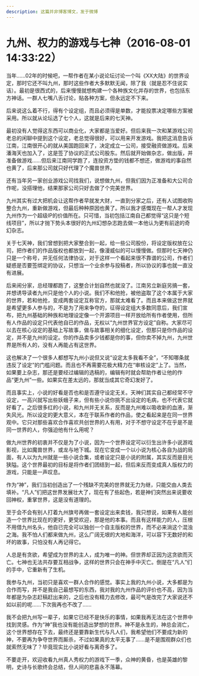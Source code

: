 ```yaml
---
description: 这篇并非博客博文，发于微博
---
```


# 九州、权力的游戏与七神（2016-08-01 14:33:22）

当年……02年的时候吧，一帮作者在某小说论坛讨论一个叫《XX大陆》的世界设定，那时它还不叫九州，那时这些作者大多默默无闻，除了我（就是忍不住说实话）。最初是很西式的，后来慢慢就想构建一个各种族文化并存的世界，也包括东方神话。一群人七嘴八舌讨论，贴各种方案，但永远定不下来。

后来说这么着不行，得有个设定组，而且必须得是单数，才能投票决定哪些方案被采用。所以就从论坛选了七个人，这就是后来的七天神。

最初没有人觉得这东西可以商业化，大家都是当爱好。但后来我一次和某游戏公司老总的闲聊中提到这个设定，老总觉得很好，可以用来开发游戏。我把这消息告诉江南，江南很开心的就从美国跑回来了，决定成立一公司，接受融资做游戏。后来潘海天也加入了，这是签了协议的正式公司股东。然后就开始做杂志，做出版，并准备做游戏……但后来江南同学跑了，连投资方垫的钱都不想还，做游戏的事自然也黄了，后来那公司就只好代理了个魔兽世界。

还有当年另一家创业游戏公司找我们，说想做九州，但我们因为正准备和大公司合作呢，没搭理他，结果那家公司只好去做了个完美世界。

九州其实有过大把机会让这帮作者早就发大财，一直到分家之后，还有人试图收购整合九州，重新做游戏，但最后种种原因也黄了。所以我才感慨现在一帮人才发现九州作为一个超级IP的价值所在。只可惜，当初包括江南自己都觉得“这只是个短线项目”，所以才抛下势头本很好的九州幻想杂志跑去做一本他认为更有前途的奇幻杂志。

关于七天神，我们曾想到把大家整合到一起，给一些公司股份，将设定版权放在公司，把作者们的作品版权也都放到一起，像漫威似的可以慢慢做。但那时七天神仍只是一个称号，并无任何法律协议，对于这样一个看起来很不靠谱的公司，作者们疑惑是否要签绑定的协议，只想当一个业余参与投稿者，所以协议的事也就一直没有进展。

后来闹分家，总经理都跑了，这整合计划自然也就没了。江南另立新庭另搞一套，并想诱导读者九州只是他个人的小说。我们不和他抢，被他盗取了这个本属于大家的世界，若和他抢，变成两套设定互称官方，那就太难看了。而且本来做这世界就是希望更多人参与的，不是为了用来争夺的，征得设定组大多数同意后，我们宣布，把九州基础的种族和地理设定像一个开源项目一样开放给所有作者使用，但所有人作品的设定只代表他自已的作品，无权以“九州世界官方设定”自称。大家尽可以去在核心设定的基础上写故事，做与故事相关的细化设定，但那只是你作品的设定，并不是九州的设定。你的作品卖多少钱都是你的事，但你卖不掉九州，九州世界是所有人的，没有人再能占有这世界。

这也解决了一个很多人都想写九州小说但又说“设定太多我看不全”，“不知哪条就违反了设定”的门槛问题。而且也不再需要花极大精力在“审核设定”上了。当然，如果要上杂志，那还是要经过编辑的选稿的，编辑有时就会帮助作者让他的作品“更九州”一些。如果实在差太远的，那就当成其它奇幻发好了。

而且事实上，小说的好看是否也和是否遵守设定无关。天神们其实自己都经常不守设定，一高兴就写出些妖蛾子来，但有些小说你挑不出设定的毛病，也不代表它就好看了。之后很多红的小说，和九州并无关系，反而是九州难以吸收新的血液，渐失风光。所以设定的更大意义，本在于联系作者的作品，使之看起来是在同一世界观中。它只对那些喜欢合作喜欢共创世界的人有用，对于不想守设定不在乎是不是同一世界的人，你强迫他有什么用呢？

做九州世界的初衷并不仅是为了小说，因为一个世界设定可以衍生出许多小说游戏影视，比如魔兽世界，或龙与地下城。现在它变成一个以小说为核心各自为战的局面，有人以为九州就是一些小说合集，或者设定只是小说的附属，其实反而是目光狭隘。这个世界最初的目标是将作者们团结到一起，但后来反而变成真人版权力的游戏，只能是一声叹息。

作为“神”，我们当初创造出了一个残缺不完美的世界就无力为继，只能交由人类去填补。“凡人”们把这世界发展壮大了，现在有了些起色，若是神们突然出来说要收回神权，重掌世界，这是没有道理的。

至于会不会有别人打着九州旗号再做一套设定出来卖钱，我只想说，如果有人能创造一个世界比现在的更好，更受欢迎，那是他的本事。而且有这样能力的人，压根不用借九州名头，他自已完全可以独创一个自主版权的世界，而不必来淌这个混浊之海。我不怕人们都来做九州，这么广阔无垠的大地和海洋，可以容下无数好的和坏的故事，只怕没有人再记得它。

人总是有贪欲，希望成为世界的主人，成为唯一的神。但世界却正因为这贪欲而灭亡。七神也无法共存要互相战争，这样的世界只会在神手中灭亡。倒是在“凡人”们的手中，它重新有了生机。

我参与九州，当初只是喜欢一群人合作的感觉。事实上我的九州小说，大多都是为合作而写，并不是我自己最想写的东西，我对我的九州作品的评价也不高，因为当年都是为杂志赶稿赶出来的，之后也没有精力去修改，最可气是改完了大家说还不如以前的呢……下次我再也不改了……

我不会把九州写一辈子，如果它已经不是快乐的事情，如果我再无法在这个世界中找到灵感。作为“神”我也没有能创造出梦想的世界。神不是永生的，神总会消亡，这个世界想存在下去，最终还是要靠新生代与凡人们，我希望他们不要成为新的神，不要再为争夺世界而厮杀，不过如果真的太平无事了……是不是围观群众们也就索然无味了？毕竟现实比小说好看与离奇多了。

不要走开，欢迎收看九州真人秀权力的游戏下一季，众神的黄昏，也是英雄的黎明，史诗与长歌终会总结，但人间的悲喜永不落幕。
